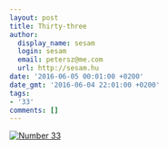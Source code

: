 ```yaml
---
layout: post
title: Thirty-three
author:
  display_name: sesam
  login: sesam
  email: petersz@me.com
  url: http://sesam.hu
date: '2016-06-05 00:01:00 +0200'
date_gmt: '2016-06-04 22:01:00 +0200'
tags:
- '33'
comments: []
---
```


[![Number  33](https://c3.staticflickr.com/6/5613/14916269714_0941effa22_b.jpg)](https://www.flickr.com/photos/68767015@N04/14916269714/in/photolist-oJ6Mj3-7mY26z-84D625-nzush6-6Y63Lj-7DN4GR-ct8gV7-e2JTHh-eFFFB8-pveqgr-ri5jLP-7ZTKyb-bnAPwc-5FzW59-dRxTgN-odTRiw-dZGQ7T-dXk9DP-btKt7V-eVA1pX-pmJbCv-pPDJWz-qiTAvb-cyTehU-j8nedP-eDazUy-dTiGbr-fsF9Ji-6FKdox-agr2uc-rcbXWd-h1bxfw-qQM98K-ouFMAf-8SCdoD-dTybTD-4p74CL-BrB2A-83AA7z-gYxTnf-A25iAs-2RWod-du99Zu-araTjZ-pYjLUF-7CktR7-qtSpJh-evpdE9-7dmcCp-wtdR5A "Number  33")
